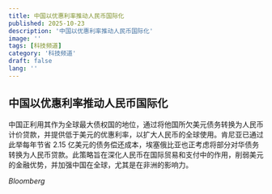 ```yaml
---
title: 中国以优惠利率推动人民币国际化
published: 2025-10-23
description: '中国以优惠利率推动人民币国际化'
image: ''
tags: [科技频道]
category: '科技频道'
draft: false
lang: ''
---
```


## 中国以优惠利率推动人民币国际化

中国正利用其作为全球最大债权国的地位，通过将他国所欠美元债务转换为人民币计价贷款，并提供低于美元的优惠利率，以扩大人民币的全球使用。肯尼亚已通过此举每年节省 2.15 亿美元的债务偿还成本，埃塞俄比亚也正考虑将部分对华债务转换为人民币贷款。此策略旨在深化人民币在国际贸易和支付中的作用，削弱美元的金融优势，并加强中国在全球，尤其是在非洲的影响力。

*Bloomberg*
